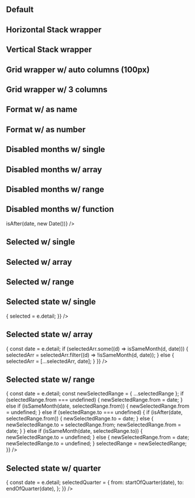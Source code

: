 <script lang="ts">
  import {
    addMonths,
    subMonths,
    isSameMonth,
    isAfter,
    startOfQuarter,
    endOfQuarter,
  } from 'date-fns';

  import Grid from '$lib/components/Grid.svelte';
  import MonthList from '$lib/components/MonthList.svelte';
  import Preview from '$lib/components/Preview.svelte';
  import Stack from '$lib/components/Stack.svelte';

  let selected = null;
  let selectedArr = [];
  let selectedRange = { from: null, to: null };
  let selectedQuarter = { from: null, to: null };
</script>

## Default

<Preview>
  <MonthList />
</Preview>

## Horizontal Stack wrapper

<Preview>
  <Stack horizontal>
    <MonthList />
  </Stack>
</Preview>

## Vertical Stack wrapper

<Preview>
  <Stack vertical>
    <MonthList />
  </Stack>
</Preview>

## Grid wrapper w/ auto columns (100px)

<Preview>
  <Grid autoColumns="100px">
    <MonthList />
  </Grid>
</Preview>

## Grid wrapper w/ 3 columns

<Preview>
  <Grid columns={3}>
    <MonthList />
  </Grid>
</Preview>

## Format w/ as name

<Preview>
  <Grid autoColumns="100px">
    <MonthList format="MMMM" />
  </Grid>
</Preview>

## Format w/ as number

<Preview>
  <MonthList format="M" />
</Preview>

## Disabled months w/ single

<Preview>
  <MonthList disabledMonths={new Date()} />
</Preview>

## Disabled months w/ array

<Preview>
  <MonthList
    disabledMonths={[
      subMonths(new Date(), 2),
      new Date(),
      addMonths(new Date(), 2),
    ]}
  />
</Preview>

## Disabled months w/ range

<Preview>
  <MonthList
    disabledMonths={{
      from: subMonths(new Date(), 2),
      to: addMonths(new Date(), 2),
    }}
  />
</Preview>

## Disabled months w/ function

<Preview>
  <MonthList disabledMonths={(date) => isAfter(date, new Date())} />
</Preview>

## Selected w/ single

<Preview>
  <MonthList selected={new Date()} />
</Preview>

## Selected w/ array

<Preview>
  <MonthList
    selected={[
      subMonths(new Date(), 2),
      new Date(),
      addMonths(new Date(), 2),
    ]}
  />
</Preview>

## Selected w/ range

<Preview>
  <MonthList
    selected={{
      from: subMonths(new Date(), 2),
      to: addMonths(new Date(), 2),
    }}
  />
</Preview>

## Selected state w/ single

<Preview>
  <MonthList
    {selected}
    on:dateChange={(e) => {
      selected = e.detail;
    }}
  />
</Preview>

## Selected state w/ array

<Preview>
  <MonthList
    selected={selectedArr}
    on:dateChange={(e) => {
      const date = e.detail;
      if (selectedArr.some((d) => isSameMonth(d, date))) {
        selectedArr = selectedArr.filter((d) => !isSameMonth(d, date));
      } else {
        selectedArr = [...selectedArr, date];
      }
    }}
  />
</Preview>

## Selected state w/ range

<Preview>
  <MonthList
    selected={selectedRange}
    on:dateChange={(e) => {
      const date = e.detail;
      const newSelectedRange = { ...selectedRange };
      if (selectedRange.from === undefined) {
        newSelectedRange.from = date;
      } else if (isSameMonth(date, selectedRange.from)) {
        newSelectedRange.from = undefined;
      } else if (selectedRange.to === undefined) {
        if (isAfter(date, selectedRange.from)) {
          newSelectedRange.to = date;
        } else {
          newSelectedRange.to = selectedRange.from;
          newSelectedRange.from = date;
        }
      } else if (isSameMonth(date, selectedRange.to)) {
        newSelectedRange.to = undefined;
      } else {
        newSelectedRange.from = date;
        newSelectedRange.to = undefined;
      }
      selectedRange = newSelectedRange;
    }}
  />
</Preview>

## Selected state w/ quarter

<Preview>
  <Grid columns={6}>
    <MonthList
      selected={selectedQuarter}
      on:dateChange={(e) => {
        const date = e.detail;
        selectedQuarter = {
          from: startOfQuarter(date),
          to: endOfQuarter(date),
        };
      }}
    />
  </Grid>
</Preview>
